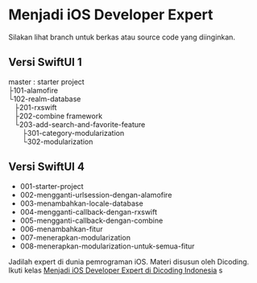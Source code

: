 # Menjadi iOS Developer Expert

Silakan lihat branch untuk berkas atau source code yang diinginkan.

## Versi SwiftUI 1
master : starter project  
├101-alamofire\
└102-realm-database\
&nbsp; &nbsp;├201-rxswift\
&nbsp; &nbsp;├202-combine framework\
&nbsp; &nbsp;└203-add-search-and-favorite-feature\
&nbsp; &nbsp; &nbsp; &nbsp;├301-category-modularization\
&nbsp; &nbsp; &nbsp; &nbsp;└302-modularization

## Versi SwiftUI 4
- 001-starter-project
- 002-mengganti-urlsession-dengan-alamofire
- 003-menambahkan-locale-database
- 004-mengganti-callback-dengan-rxswift
- 005-mengganti-callback-dengan-combine
- 006-menambahkan-fitur
- 007-menerapkan-modularization
- 008-menerapkan-modularization-untuk-semua-fitur

Jadilah expert di dunia pemrograman iOS. Materi disusun oleh Dicoding. Ikuti kelas [Menjadi iOS Developer Expert di Dicoding Indonesia](https://www.dicoding.com/academies/209/)
s
